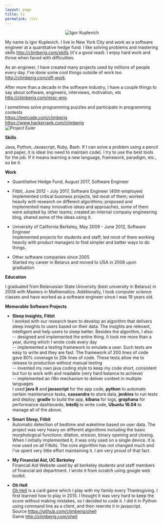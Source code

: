 ```yaml
---
layout: page
title: Cv
permalink: /cv/
---     
```

                
<center><image src="/images/me.jpg" alt="Igor Kuplevich" title="Igor Kuplevich"/></center>

My name is Igor Kuplevich. I live in New York City and work as a software engineer at a quantitative hedge fund. I like solving problems and mastering skills 
<a href="/skills" target="_blank">http://climberig.com/skills</a> (it's a good read). I enjoy hard work and thrive when faced with difficulties.

As an engineer, I have created many projects used by millions of people every day. I've done some cool things outside of work too 
<a href="/off-work" target="_blank">http://climberig.com/off-work</a>.

After more than a decade in the software industry, I have a couple things to say about software, engineers, interviews, motivation, etc 
<a href="/misc-eng" target="_blank">http://climberig.com/misc-eng</a>.

I sometimes solve programming puzzles and participate in programming contests<br/>
<a href="https://leetcode.com/climberig" target="_blank">https://leetcode.com/climberig</a><br/>
<a href="https://www.hackerrank.com/climberig" target="_blank">https://www.hackerrank.com/climberig</a><br/>
<image src="https://projecteuler.net/profile/climberig.png" alt="Project Euler" title="Project Euler"/>

**Skills**

Java, Python, Javascript, Ruby, Bash. If I can solve a problem using a pencil and paper, it is ideal (no need to maintain code). I try to use
the best tools for the job. If it means learning a new language, framework, paradigm, etc., so be it.

**Work**

* Quantitative Hedge Fund, August 2017, Software Engineer<br/>

* Fitbit, June 2012 - July 2017, Software Engineer (40th employee)<br/>
Implemented critical business projects, led most of them; worked heavily with research on different algorithms; proposed and implemented many innovative
ideas and approaches, some of them were adopted by other teams; created an internal company engineering blog, shared some of the ideas using it.

* University of California Berkeley, May 2009 - June 2012, Software Engineer<br/>
Implemented projects for students and staff; led most of them working heavily with product managers to find simpler and better ways to do things.                                                            

* Other software companies since 2005<br/>
Started my career in Belarus and moved to USA in 2008 upon graduation.

**Education**

I graduated from Belarussian State University (best university in Belarus) in 2008 with Masters in Mathematics. Additionally, I took
computer science classes and have worked as a software engineer since I was 19 years old.

**Memorable Software Projects**

* **Sleep Insights, Fitbit**<br/>
I worked with our research team to develop an algorithm that delivers sleep insights to users based on their data. The insights are
relevant, intelligent and help users to sleep better. Besides the algorithm, I also:<br/>
-- designed and implemented the entire thing. It took me more than a year, during which I wrote code every day<br/>
-- implemented a testing framework to emulate a user. Such tests are easy to write and they are fast. The framework of 200 lines of code gave 
80% coverage to 20k lines of code. These tests allow me to release to production without manual testing<br/>
-- invented my own java coding style to keep my code short, consistent but fun to work with and readable (very hard balance to achieve)<br/>
-- implemented an i18n mechanism to deliver content in multiple languages<br/>
I used **java 8** and **javascript** for the app code, **python** to automate certain maintenance tasks, **cassandra** to store data,
**jenkins** to run tests and deploy; **gradle** to build the app, **kibana** for logs, **graphana** for performance dashboards, **Intellij**
to write code, **Ubuntu 16.04** to manage all of the above.

* **Smart Sleep, Fitbit**<br/>
Automatic detection of bedtime and waketime based on user data. The project was very heavy on different algorithms including the basic 
morphological functions: dilation, erosion, binary opening and closing. When I initially implemented it, it was only used on a single device.
It is now used on all Fitbits. The core algorithm has not changed much and I've spent very little effort maintaining it. I am very proud of that
fact.

* **My Financial Aid, UC Berkeley**<br/>
Financial Aid Website used by all berkeley students and staff members of financial aid department. I wrote it from scratch using google web toolkit.

* **Oh Hell**<br/>
<a href="https://en.wikipedia.org/wiki/Oh_Hell" target="_blank">Oh Hell</a> is a card game which I play with my family every Thanksgiving. I first learned how to play in 2015. I thought it was very hard
to keep the score without making mistakes, so I decided to code it. I did it in Python using command line as a client, and then rewrote it
in javascript. <br/>
Source <a href="https://github.com/climberig/ohell" target="_blank">https://github.com/climberig/ohell</a><br/>
Game <a href="/ohell" target="_blank">http://climberig.com/ohell</a>
